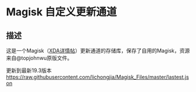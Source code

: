 # Magisk 自定义更新通道

## 描述 

这是一个Magisk（[XDA详情帖](https://forum.xda-developers.com/apps/magisk/official-magisk-v7-universal-systemless-t3473445)）更新通道的存储库，保存了自用的Magisk，资源来自@topjohnwu原版文件。


更新到最新19.3版本
https://raw.githubusercontent.com/lichongjia/Magisk_Files/master/lastest.json
